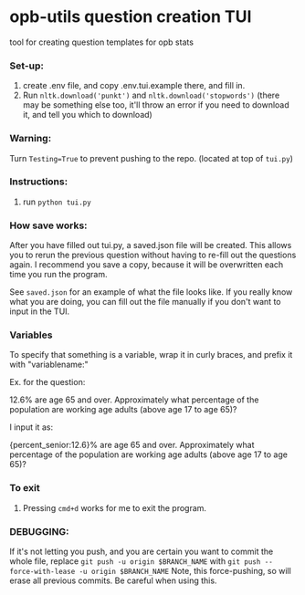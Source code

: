 # opb-utils question creation TUI
tool for creating question templates for opb stats

### Set-up:
1. create .env file, and copy .env.tui.example there, and fill in.
1. Run `nltk.download('punkt')` and `nltk.download('stopwords')` (there may be something else too, it'll throw an error if you need to download it, and tell you which to download)

### Warning:
Turn `Testing=True` to prevent pushing to the repo. (located at top of `tui.py`)

### Instructions:
1. run `python tui.py`

### How save works:
After you have filled out tui.py, a saved.json file will be created. This allows you to rerun the previous question without having to re-fill out the questions again. I recommend you save a copy, because it will be overwritten each time you run the program.

See `saved.json` for an example of what the file looks like. If you really know what you are doing, you can fill out the file manually if you don't want to input in the TUI.

### Variables
To specify that something is a variable, wrap it in curly braces, and prefix it with "variablename:"

Ex. for the question:

12.6% are age 65 and over. Approximately what percentage of the population are working age adults (above age 17 to age 65)?

I input it as:

{percent_senior:12.6}% are age 65 and over. Approximately what percentage of the population are working age adults (above age 17 to age 65)?

### To exit
1. Pressing `cmd+d` works for me to exit the program.

### DEBUGGING:
If it's not letting you push, and you are certain you want to commit the whole file,
replace `git push -u origin $BRANCH_NAME` with
`git push --force-with-lease -u origin $BRANCH_NAME`
Note, this force-pushing, so will erase all previous commits. Be careful when using this.
